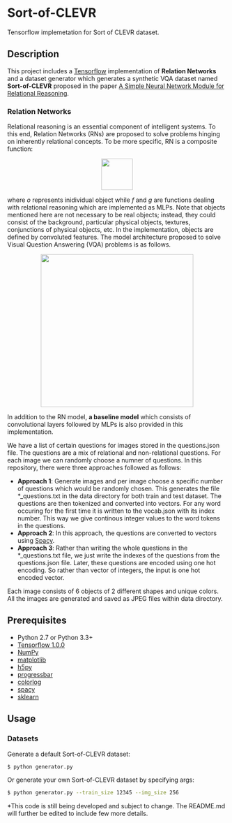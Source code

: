 # Sort-of-CLEVR
Tensorflow implemetation for Sort of CLEVR dataset.

## Description
This project includes a [Tensorflow](https://www.tensorflow.org/) implementation of **Relation Networks** and a dataset generator which generates a synthetic VQA dataset named **Sort-of-CLEVR** proposed in the paper [A Simple Neural Network Module for Relational Reasoning](https://arxiv.org/abs/1706.01427).

### Relation Networks

Relational reasoning is an essential component of intelligent systems. To this end, Relation Networks (RNs) are proposed to solve problems hinging on inherently relational concepts. To be more specific, RN is a composite function:

<p align="center">
    <img src="figure/rn_eq.png" height="72"/>
</p>

where *o* represents inidividual object while *f* and *g* are functions dealing with relational reasoning which are implemented as MLPs. Note that objects mentioned here are not necessary to be real objects; instead, they could consist of the background, particular physical objects, textures, conjunctions of physical objects, etc. In the implementation, objects are defined by convoluted features. The model architecture proposed to solve Visual Question Answering (VQA) problems is as follows.

<p align="center">
    <img src="figure/RN.png" height="350"/>
</p>

In addition to the RN model, **a baseline model** which consists of convolutional layers followed by MLPs is also provided in this implementation.

We have a list of certain questions for images stored in the questions.json file. The questions are a mix of relational and non-relational questions. For each image we can randomly choose a numner of questions. In this repository, there were three approaches followed as follows:
* **Approach 1**: Generate images and per image choose a specific number of questions which would be randomly chosen. This generates the file *_questions.txt in the data directory for both train and test dataset. The questions are then tokenized and converted into vectors. For any word occuring for the first time it is written to the vocab.json with its index number. This way we give continous integer values to the word tokens in the questions.
* **Approach 2**: In this approach, the questions are converted to vectors using [Spacy](https://spacy.io/).
* **Approach 3**: Rather than writing the whole questions in the *_questions.txt file, we just write the indexes of the questions from the questions.json file. Later, these questions are encoded using one hot encoding. So rather than vector of integers, the input is one hot encoded vector.

Each image consists of 6 objects of 2 different shapes and unique colors. All the images are generated and saved as JPEG files within data directory.

## Prerequisites

- Python 2.7 or Python 3.3+
- [Tensorflow 1.0.0](https://github.com/tensorflow/tensorflow/tree/r1.0)
- [NumPy](http://www.numpy.org/)
- [matplotlib](https://matplotlib.org/)
- [h5py](http://docs.h5py.org/en/latest/)
- [progressbar](http://progressbar-2.readthedocs.io/en/latest/index.html)
- [colorlog](https://github.com/borntyping/python-colorlog)
- [spacy](https://spacy.io/)
- [sklearn](https://scikit-learn.org/stable/)

## Usage

### Datasets

Generate a default Sort-of-CLEVR dataset:

```bash
$ python generator.py
```

Or generate your own Sort-of-CLEVR dataset by specifying args:

```bash
$ python generator.py --train_size 12345 --img_size 256
```

\*This code is still being developed and subject to change. The README.md will further be edited to include few more details.
